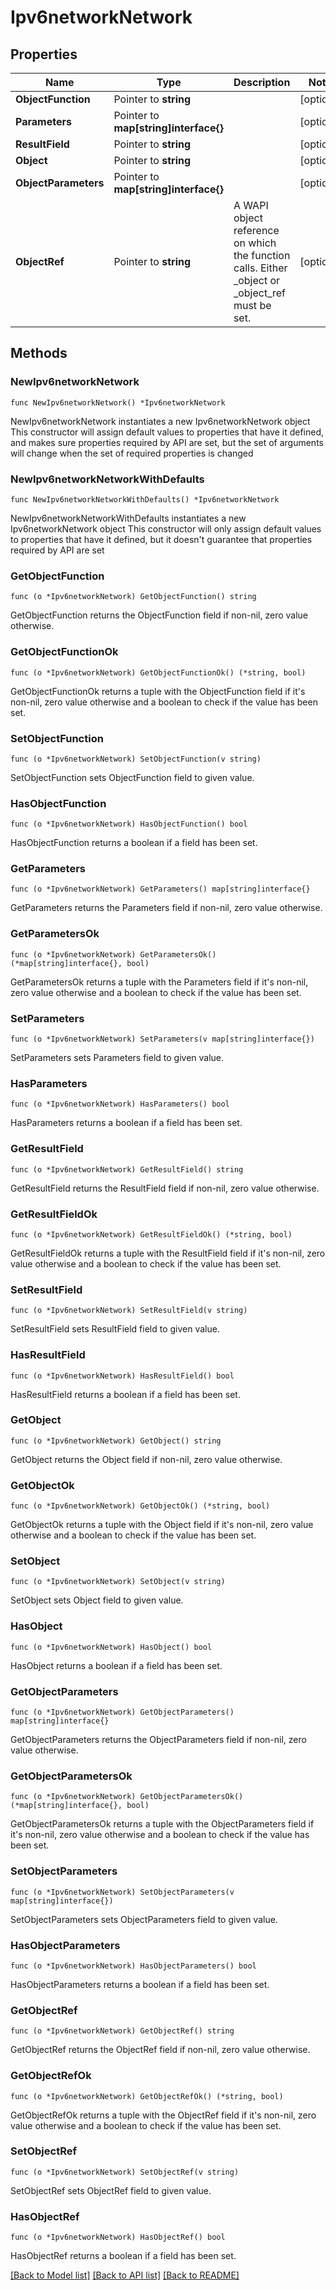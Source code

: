 # Ipv6networkNetwork

## Properties

Name | Type | Description | Notes
------------ | ------------- | ------------- | -------------
**ObjectFunction** | Pointer to **string** |  | [optional] 
**Parameters** | Pointer to **map[string]interface{}** |  | [optional] 
**ResultField** | Pointer to **string** |  | [optional] 
**Object** | Pointer to **string** |  | [optional] 
**ObjectParameters** | Pointer to **map[string]interface{}** |  | [optional] 
**ObjectRef** | Pointer to **string** | A WAPI object reference on which the function calls. Either _object or _object_ref must be set. | [optional] 

## Methods

### NewIpv6networkNetwork

`func NewIpv6networkNetwork() *Ipv6networkNetwork`

NewIpv6networkNetwork instantiates a new Ipv6networkNetwork object
This constructor will assign default values to properties that have it defined,
and makes sure properties required by API are set, but the set of arguments
will change when the set of required properties is changed

### NewIpv6networkNetworkWithDefaults

`func NewIpv6networkNetworkWithDefaults() *Ipv6networkNetwork`

NewIpv6networkNetworkWithDefaults instantiates a new Ipv6networkNetwork object
This constructor will only assign default values to properties that have it defined,
but it doesn't guarantee that properties required by API are set

### GetObjectFunction

`func (o *Ipv6networkNetwork) GetObjectFunction() string`

GetObjectFunction returns the ObjectFunction field if non-nil, zero value otherwise.

### GetObjectFunctionOk

`func (o *Ipv6networkNetwork) GetObjectFunctionOk() (*string, bool)`

GetObjectFunctionOk returns a tuple with the ObjectFunction field if it's non-nil, zero value otherwise
and a boolean to check if the value has been set.

### SetObjectFunction

`func (o *Ipv6networkNetwork) SetObjectFunction(v string)`

SetObjectFunction sets ObjectFunction field to given value.

### HasObjectFunction

`func (o *Ipv6networkNetwork) HasObjectFunction() bool`

HasObjectFunction returns a boolean if a field has been set.

### GetParameters

`func (o *Ipv6networkNetwork) GetParameters() map[string]interface{}`

GetParameters returns the Parameters field if non-nil, zero value otherwise.

### GetParametersOk

`func (o *Ipv6networkNetwork) GetParametersOk() (*map[string]interface{}, bool)`

GetParametersOk returns a tuple with the Parameters field if it's non-nil, zero value otherwise
and a boolean to check if the value has been set.

### SetParameters

`func (o *Ipv6networkNetwork) SetParameters(v map[string]interface{})`

SetParameters sets Parameters field to given value.

### HasParameters

`func (o *Ipv6networkNetwork) HasParameters() bool`

HasParameters returns a boolean if a field has been set.

### GetResultField

`func (o *Ipv6networkNetwork) GetResultField() string`

GetResultField returns the ResultField field if non-nil, zero value otherwise.

### GetResultFieldOk

`func (o *Ipv6networkNetwork) GetResultFieldOk() (*string, bool)`

GetResultFieldOk returns a tuple with the ResultField field if it's non-nil, zero value otherwise
and a boolean to check if the value has been set.

### SetResultField

`func (o *Ipv6networkNetwork) SetResultField(v string)`

SetResultField sets ResultField field to given value.

### HasResultField

`func (o *Ipv6networkNetwork) HasResultField() bool`

HasResultField returns a boolean if a field has been set.

### GetObject

`func (o *Ipv6networkNetwork) GetObject() string`

GetObject returns the Object field if non-nil, zero value otherwise.

### GetObjectOk

`func (o *Ipv6networkNetwork) GetObjectOk() (*string, bool)`

GetObjectOk returns a tuple with the Object field if it's non-nil, zero value otherwise
and a boolean to check if the value has been set.

### SetObject

`func (o *Ipv6networkNetwork) SetObject(v string)`

SetObject sets Object field to given value.

### HasObject

`func (o *Ipv6networkNetwork) HasObject() bool`

HasObject returns a boolean if a field has been set.

### GetObjectParameters

`func (o *Ipv6networkNetwork) GetObjectParameters() map[string]interface{}`

GetObjectParameters returns the ObjectParameters field if non-nil, zero value otherwise.

### GetObjectParametersOk

`func (o *Ipv6networkNetwork) GetObjectParametersOk() (*map[string]interface{}, bool)`

GetObjectParametersOk returns a tuple with the ObjectParameters field if it's non-nil, zero value otherwise
and a boolean to check if the value has been set.

### SetObjectParameters

`func (o *Ipv6networkNetwork) SetObjectParameters(v map[string]interface{})`

SetObjectParameters sets ObjectParameters field to given value.

### HasObjectParameters

`func (o *Ipv6networkNetwork) HasObjectParameters() bool`

HasObjectParameters returns a boolean if a field has been set.

### GetObjectRef

`func (o *Ipv6networkNetwork) GetObjectRef() string`

GetObjectRef returns the ObjectRef field if non-nil, zero value otherwise.

### GetObjectRefOk

`func (o *Ipv6networkNetwork) GetObjectRefOk() (*string, bool)`

GetObjectRefOk returns a tuple with the ObjectRef field if it's non-nil, zero value otherwise
and a boolean to check if the value has been set.

### SetObjectRef

`func (o *Ipv6networkNetwork) SetObjectRef(v string)`

SetObjectRef sets ObjectRef field to given value.

### HasObjectRef

`func (o *Ipv6networkNetwork) HasObjectRef() bool`

HasObjectRef returns a boolean if a field has been set.


[[Back to Model list]](../README.md#documentation-for-models) [[Back to API list]](../README.md#documentation-for-api-endpoints) [[Back to README]](../README.md)


